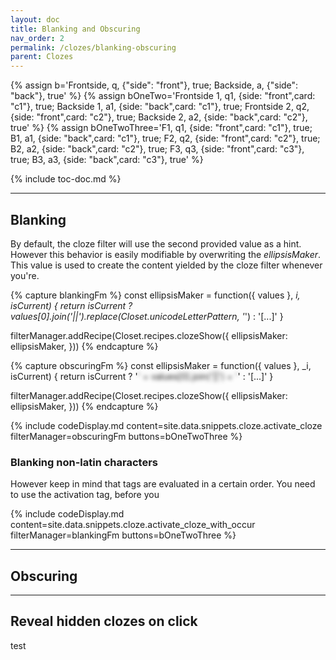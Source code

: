 ```yaml
---
layout: doc
title: Blanking and Obscuring
nav_order: 2
permalink: /clozes/blanking-obscuring
parent: Clozes
---
```


{% assign b='Frontside, q, {"side": "front"}, true; Backside, a, {"side": "back"}, true' %}
{% assign bOneTwo='Frontside 1, q1, {side: "front",card: "c1"}, true; Backside 1, a1, {side: "back",card: "c1"}, true; Frontside 2, q2, {side: "front",card: "c2"}, true; Backside 2, a2, {side: "back",card: "c2"}, true' %}
{% assign bOneTwoThree='F1, q1, {side: "front",card: "c1"}, true; B1, a1, {side: "back",card: "c1"}, true; F2, q2, {side: "front",card: "c2"}, true; B2, a2, {side: "back",card: "c2"}, true; F3, q3, {side: "front",card: "c3"}, true; B3, a3, {side: "back",card: "c3"}, true' %}

{% include toc-doc.md %}

---
## Blanking

By default, the cloze filter will use the second provided value as a hint.
However this behavior is easily modifiable by overwriting the _ellipsisMaker_.
This value is used to create the content yielded by the cloze filter whenever you're.

{% capture blankingFm %}
const ellipsisMaker = function({ values }, _i, isCurrent) {
  return isCurrent
    ? values[0].join('||').replace(Closet.unicodeLetterPattern, '_')
    : '[...]'
}

filterManager.addRecipe(Closet.recipes.clozeShow({
  ellipsisMaker: ellipsisMaker,
}))
{% endcapture %}


{% capture obscuringFm %}
const ellipsisMaker = function({ values }, _i, isCurrent) {
  return isCurrent
    ? '<span style="filter: blur(0.2rem);">' + values[0].join('||') + '</span>'
    : '[...]'
}

filterManager.addRecipe(Closet.recipes.clozeShow({
  ellipsisMaker: ellipsisMaker,
}))
{% endcapture %}

{% include codeDisplay.md content=site.data.snippets.cloze.activate_cloze filterManager=obscuringFm buttons=bOneTwoThree %}

### Blanking non-latin characters

However keep in mind that tags are evaluated in a certain order.
You need to use the activation tag, before you 

{% include codeDisplay.md content=site.data.snippets.cloze.activate_cloze_with_occur filterManager=blankingFm buttons=bOneTwoThree %}

---
## Obscuring


---
## Reveal hidden clozes on click


test
